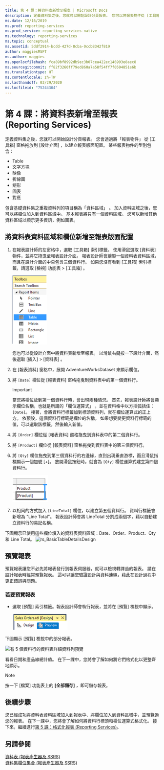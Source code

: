 ```yaml
---
title: 第 4 課：將資料表新增至報表 | Microsoft Docs
description: 定義資料集之後，您就可以開始設計分頁報表。 您可以將報表物件從 [工具箱] 窗格拖放到 [設計介面]，以建立報表版面配置。
ms.date: 12/16/2019
ms.prod: reporting-services
ms.prod_service: reporting-services-native
ms.technology: reporting-services
ms.topic: conceptual
ms.assetid: 5ddf2914-bcdd-427d-8cba-0ccb8342f819
author: maggiesMSFT
ms.author: maggies
ms.openlocfilehash: fca89bf8992db9ec3b07cea422ec146993e8aec8
ms.sourcegitcommit: ff82f3260ff79ed860a7a58f54ff7f0594851e6b
ms.translationtype: HT
ms.contentlocale: zh-TW
ms.lasthandoff: 03/29/2020
ms.locfileid: "75244304"
---
```

# <a name="lesson-4-add-a-table-to-the-report-reporting-services"></a>第 4 課：將資料表新增至報表 (Reporting Services)

定義資料集之後，您就可以開始設計分頁報表。 您會透過將「報表物件」  從 [工具箱]  窗格拖放到 [設計介面]  ，以建立報表版面配置。 某些報表物件的型別包含：

- Table
- 文字方塊
- 映像
- 折線圖
- 矩形
- 圖表
- 對應

包含基礎資料集之重複資料列的項目稱為「資料區域」  。 加入資料區域之後，您可以將欄位加入到資料區域中。 基本報表將只有一個資料區域。 您可以新增其他資料區域以顯示更多資訊，例如圖表。

## <a name="add-a-table-data-region-and-fields-to-a-report-layout"></a>將資料表資料區域和欄位新增至報表版面配置

1. 在報表設計師的左窗格中，選取 [工具箱]  索引標籤。 使用滑鼠選取 [資料表]  物件，並將它拖曳至報表設計介面。 報表設計師會繪製一個資料表資料區域，而且在設計介面的中央包含三個資料行。 如果您沒有看到 [工具箱]  索引標籤，請選取 [檢視]  功能表 > [工具箱]  。

    ![ssrs_ssdt_addtable](media/ssrs-ssdt-addtable.png)

    您也可以從設計介面中將資料表新增至報表。 以滑鼠右鍵按一下設計介面，然後選取 [插入]   > [資料表]  。

2. 在 [報表資料]  窗格中，展開 AdventureWorksDataset 來顯示欄位。

3. 將 `[Date]` 欄位從 [報表資料]  窗格拖曳到資料表中的第一個資料行。

    > [!IMPORTANT]
    > 當您將欄位放到第一個資料行時，會出現兩種情況。 首先，報表設計師將會顯示欄位名稱，也就是所謂的「欄位運算式」  ，並在資料格中以方括弧括住：`[Date]`。 接著，會將資料行標籤加到標頭資料列，就在欄位運算式的正上方。 依預設，這個資料行標籤是欄位的名稱。 如果想要變更資料行標籤的值，可以選取該標籤，然後輸入新值。

4. 將 `[Order]` 欄位從 [報表資料]  窗格拖曳到資料表中的第二個資料行。

5. 將 `[Product]` 欄位從 [報表資料]  窗格拖曳到資料表中的第三個資料行。

6. 將 `[Qty]` 欄位拖曳到第三個資料行的右邊緣，直到出現垂直游標，而且滑鼠指標顯示一個加號 [+]。 放開滑鼠按鈕時，就會為 `[Qty]` 欄位運算式建立第四個資料行。

    ![ssrs_tutorial_addcolumn](media/ssrs-tutorial-addcolumn.png)

7. 以相同的方式加入 `[LineTotal]` 欄位，以建立第五個資料行。 資料行標籤會新增為 "Line Total"。 報表設計師會將 LineTotal 分割成兩個字，藉以自動建立資料行的易記名稱。

下圖顯示已使用這些欄位填入的資料表資料區域：Date、Order、Product、Qty 和 Line Total。
![rs_BasicTableDetailsDesign](media/rs-basictabledetailsdesign.png)

## <a name="preview-your-report"></a>預覽報表

預覽報表讓您不必先將報表發行到報表伺服器，就可以檢視轉譯過的報表。 請在設計報表時經常預覽報表。 這可以讓您驗證設計與資料連線，藉此在設計過程中更正錯誤與問題。

### <a name="to-preview-a-report"></a>若要預覽報表

- 選取 [預覽]  索引標籤。報表設計師會執行報表，並將在 [預覽]  檢視中顯示。

    ![ssrs_ssdt_preview](media/ssrs-ssdt-preview.png)

下圖顯示 [預覽]  檢視中的部分報表。

   ![有 5 個資料行的資料表詳細資料列預覽](media/rs-basictabledetailspreview.png "有 5 個資料行的資料表詳細資料列預覽")

看看日期和產品線總計值。 在下一課中，您將會了解如何將它們格式化以更整齊地顯示。

> [!NOTE]
> 按一下 [檔案]  功能表上的 **[全部儲存]** ，即可儲存報表。

## <a name="next-steps"></a>後續步驟

您已經成功將資料表資料區域加入到報表中、將欄位加入到資料區域中，並預覽過您的報表。 在下一課中，您將會了解如何將資料行標頭和欄位運算式格式化。 接下來，繼續進行[第 5 課：格式化報表 &#40;Reporting Services&#41;](lesson-5-formatting-a-report-reporting-services.md)。
  
## <a name="see-also"></a>另請參閱

[資料表 &#40;報表產生器及 SSRS&#41;](report-design/tables-report-builder-and-ssrs.md)  
[資料集欄位集合 &#40;報表產生器及 SSRS&#41;](report-data/dataset-fields-collection-report-builder-and-ssrs.md)  
